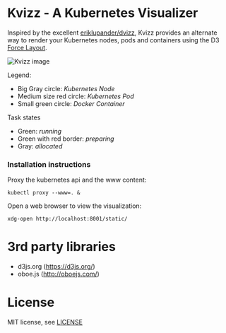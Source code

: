 # Kvizz - A Kubernetes Visualizer
Inspired by the excellent [eriklupander/dvizz](https://github.com/eriklupander/dvizz.git), Kvizz provides an alternate way to render your Kubernetes nodes, pods and containers using the D3 [Force Layout](https://github.com/d3/d3-3.x-api-reference/blob/master/Force-Layout.md).

![Kvizz image](kvizz1.png)

Legend:
- Big Gray circle: *Kubernetes Node*
- Medium size red circle: *Kubernetes Pod*
- Small green circle: *Docker Container*

Task states
- Green: *running*
- Green with red border: *preparing*
- Gray: *allocated*

### Installation instructions

Proxy the kubernetes api and the www content:

    kubectl proxy --www=. &

Open a web browser to view the visualization:

    xdg-open http://localhost:8001/static/

# 3rd party libraries
- d3js.org (https://d3js.org/)
- oboe.js (http://oboejs.com/)

# License
MIT license, see [LICENSE](LICENSE)
